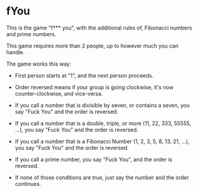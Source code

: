 # fYou
This is the game "f*** you", with the additional rules of, Fibonacci numbers and prime numbers.

This game requires more than 2 people, up to however much you can handle.

The game works this way:

  - First person starts at "1", and the next person proceeds.

  - Order reversed means if your group is going clockwise, it's now counter-clockwise, and vice-versa.

  - If you call a number that is divisible by seven, or contains a seven, you say "Fuck You" and the order is reversed.

  - If you call a number that is a double, triple, or more (11, 22, 333, 55555, ...), you say "Fuck You" and the order
    is reversed.

  - If you call a number that is a Fibonacci Number (1, 2, 3, 5, 8, 13, 21, ...), you say "Fuck You" and the order
    is reversed.

  - If you call a prime number, you say "Fuck You", and the order is reversed.

  - If none of those conditions are true, just say the number and the order continues.
